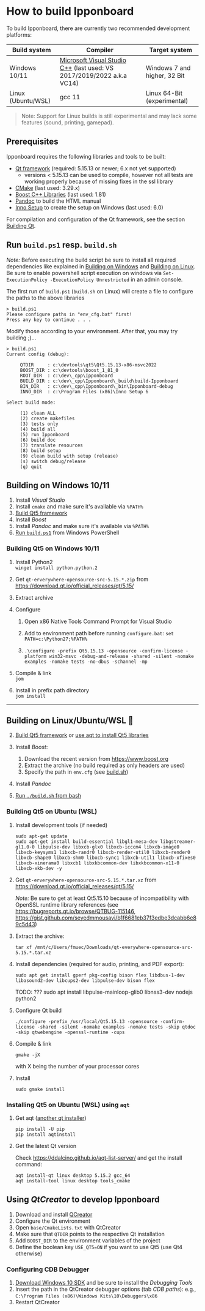 # How to build Ipponboard

To build Ipponboard, there are currently two recommended development platforms:

Build system | Compiler | Target system
-- | -- | --
Windows 10/11 | [Microsoft Visual Studio C++](https://aka.ms/buildtools) (last used: VS 2017/2019/2022 a.k.a VC14) | Windows 7 and higher, 32 Bit
Linux (Ubuntu/WSL) | gcc 11 | Linux 64-Bit (experimental)

> Note: Support for Linux builds is still experimental and may lack some features (sound, printing, gamepad).

## Prerequisites

Ipponboard requires the following libraries and tools to be built: 

- [Qt framework](https://www.qt.io/) (required: 5.15.13 or newer; 6.x not yet supported)
  - versions < 5.15.13 can be used to compile, however not all tests are working properly because of missing fixes in the ssl library
- [CMake](https://cmake.org) (last used: 3.29.x)
- [Boost C++ Libraries](http://www.boost.org/) (last used: 1.81)
- [Pandoc](https://pandoc.org/) to build the HTML manual
- [Inno Setup](https://jrsoftware.org/isinfo.php) to create the setup on Windows (last used: 6.0)

For compilation and configuration of the Qt framework, see the section [Building Qt](#building-qt).

## Run `build.ps1` resp. `build.sh`

_Note:_ Before executing the build script be sure to install all required dependencies like explained in [Building on Windows](#building-on-windows-1011) and [Building on Linux](#building-on-linuxubuntuwsl-).
Be sure to enable powershell script execution on windows via `Set-ExecutionPolicy -ExecutionPolicy Unrestricted` in an admin console.


The first run of `build.ps1` (`build.sh` on Linux) will create a file to configure the paths to the above libraries

```
> build.ps1
Please configure paths in "env_cfg.bat" first!
Press any key to continue . . .
```

Modify those according to your environment. After that, you may try building ;)... 

```
> build.ps1
Current config (debug):

     QTDIR     : c:\devtools\qt5\Qt5.15.13-x86-msvc2022
     BOOST_DIR : c:\devtools\boost_1_81_0
     ROOT_DIR  : c:\dev\_cpp\Ipponboard
     BUILD_DIR : c:\dev\_cpp\Ipponboard\_build\build-Ipponboard
     BIN_DIR   : c:\dev\_cpp\Ipponboard\_bin\Ipponboard-debug
     INNO_DIR  : c:\Program Files (x86)\Inno Setup 6

Select build mode:

     (1) clean ALL
     (2) create makefiles
     (3) tests only
     (4) build all
     (5) run Ipponboard
     (6) build doc
     (7) translate resources
     (8) build setup
     (9) clean build with setup (release)
     (s) switch debug/release
     (q) quit
```


## Building on Windows 10/11

1. Install _Visual Studio_
2. Install `cmake` and make sure it's available via `%PATH%`
3. [Build Qt5 framework](#building-qt5-on-windows-1011)
4. Install _Boost_
5. Install _Pandoc_ and make sure it's available via `%PATH%`
6. [Run `build.ps1`](#run-buildps1-resp-buildsh) from Windows PowerShell

### Building Qt5 on Windows 10/11

1. Install Python2 <br>
    `winget install python.python.2`

2. Get `qt-erverywhere-opensource-src-5.15.*.zip` from https://download.qt.io/official_releases/qt/5.15/

3. Extract archive

4. Configure

    1. Open x86 Native Tools Command Prompt for Visual Studio

    2. Add to environment path before running `configure.bat`: `set PATH=c:\Python27;%PATH%`

    3. `.\configure -prefix Qt5.15.13 -opensource -confirm-license -platform win32-msvc -debug-and-release -shared -silent -nomake examples -nomake tests -no-dbus -schannel -mp`

5. Compile & link <br>
    `jom`

6. Install in prefix path directory <br>
    `jom install`

----

## Building on Linux/Ubuntu/WSL 🐧


2. [Build Qt5 framework](#building-qt5-on-ubuntu-wsl) or [use aqt to install Qt5 libraries](#installing-qt5-on-ubuntu-wsl-using-aqt)

3. Install _Boost_:
    1. Download the recent version from https://www.boost.org
    2. Extract the archive (no build required as only headers are used)
    3. Specify the path in `env.cfg` (see [build.sh](#run-buildps1-resp-buildsh))

4. Install _Pandoc_ 

5. [Run `./build.sh` from bash](#run-buildps1-resp-buildsh)


### Building Qt5 on Ubuntu (WSL)

1. Install development tools (if needed) <br>

    ```
    sudo apt-get update
    sudo apt-get install build-essential libgl1-mesa-dev libgstreamer-gl1.0-0 libpulse-dev libxcb-glx0 libxcb-icccm4 libxcb-image0 libxcb-keysyms1 libxcb-randr0 libxcb-render-util0 libxcb-render0 libxcb-shape0 libxcb-shm0 libxcb-sync1 libxcb-util1 libxcb-xfixes0 libxcb-xinerama0 libxcb1 libxkbcommon-dev libxkbcommon-x11-0 libxcb-xkb-dev -y
    ```

1. Get `qt-erverywhere-opensource-src-5.15.*.tar.xz` from https://download.qt.io/official_releases/qt/5.15/

    _Note:_ Be sure to get at least Qt5.15.10 because of incompatibility with OpenSSL runtime library references (see https://bugreports.qt.io/browse/QTBUG-115146, https://gist.github.com/seyedmmousavi/b1f6681eb37f3edbe3dcabb6e89c5d43)


1. Extract the archive: 

    ```
    tar xf /mnt/c/Users/fmuec/Downloads/qt-everywhere-opensource-src-5.15.*.tar.xz
    ```

1. Install dependencies (required for audio, printing, and PDF export):

    ```
    sudo apt get install gperf pkg-config bison flex libdbus-1-dev libasound2-dev libcups2-dev libpulse-dev bison flex
    ```

    TODO: ??? sudo apt install libpulse-mainloop-glib0
    libnss3-dev nodejs python2 

1. Configure Qt build

    ```
    ./configure -prefix /usr/local/Qt5.15.13 -opensource -confirm-license -shared -silent -nomake examples -nomake tests -skip qtdoc -skip qtwebengine -openssl-runtime -cups
    ```

1. Compile & link

    ```
    gmake -jX
    ```

    with X being the number of your processor cores

1. Install

    ```
    sudo gmake install
    ```

### Installing Qt5 on Ubuntu (WSL) using `aqt`

1. Get aqt ([another qt installer](https://github.com/miurahr/aqtinstall))

    ```
    pip install -U pip
    pip install aqtinstall
    ```

2. Get the latest Qt version

    Check https://ddalcino.github.io/aqt-list-server/ and get the install command:

    ```
    aqt install-qt linux desktop 5.15.2 gcc_64
    aqt install-tool linux desktop tools_cmake
    ```

## Using *QtCreator* to develop Ipponboard

1. Download and install [QCreator](https://github.com/qt-creator/qt-creator/releases/)
2. Configure the Qt environment
3. Open `base/CmakeLists.txt` with QtCreator
4. Make sure that `QTDIR` points to the respective Qt installation
5. Add `BOOST_DIR` to the environment variables of the project
6. Define the boolean key `USE_QT5=ON` if you want to use Qt5 (use Qt4 otherwise)

### Configuring CDB Debugger

1. [Download Windows 10 SDK](https://docs.microsoft.com/en-us/windows-hardware/drivers/debugger/debugger-download-tools) and be sure to install the *Debugging Tools*
2. Insert the path in the QtCreator debugger options (tab *CDB paths*): e.g., `C:\Program Files (x86)\Windows Kits\10\Debuggers\x86`
3. Restart QtCreator

